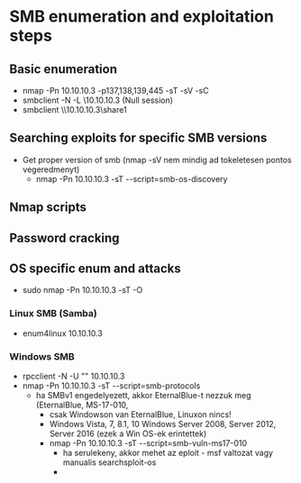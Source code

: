# SMB enumeration and exploitation steps
## Basic enumeration
* nmap -Pn 10.10.10.3 -p137,138,139,445 -sT -sV -sC
* smbclient -N -L \\10.10.10.3 (Null session)
* smbclient \\\\10.10.10.3\\share1
## Searching exploits for specific SMB versions
* Get proper version of smb (nmap -sV nem mindig ad tokeletesen pontos vegeredmenyt)
  * nmap -Pn 10.10.10.3 -sT --script=smb-os-discovery
## Nmap scripts

## Password cracking

## OS specific enum and attacks
* sudo nmap -Pn 10.10.10.3 -sT -O
### Linux SMB (Samba)
* enum4linux 10.10.10.3
### Windows SMB
* rpcclient -N -U "" 10.10.10.3
* nmap -Pn 10.10.10.3 -sT --script=smb-protocols
  * ha SMBv1 engedelyezett, akkor EternalBlue-t nezzuk meg (EternalBlue, MS-17-010, 
    * csak Windowson van EternalBlue, Linuxon nincs!
    * Windows Vista, 7, 8.1, 10 Windows Server 2008, Server 2012, Server 2016 (ezek a Win OS-ek erintettek)
    * nmap -Pn 10.10.10.3 -sT --script=smb-vuln-ms17-010
      * ha serulekeny, akkor mehet az eploit - msf valtozat vagy manualis searchsploit-os
      * 
